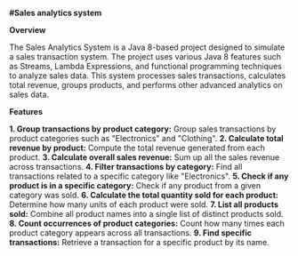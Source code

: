 **#Sales analytics system**

**Overview**

The Sales Analytics System is a Java 8-based project designed to simulate a sales transaction system. The project uses various Java 8 features such as Streams, Lambda Expressions, and functional programming techniques to analyze sales data. This system processes sales transactions, calculates total revenue, groups products, and performs other advanced analytics on sales data.

**Features**

**1. Group transactions by product category:** Group sales transactions by product categories such as "Electronics" and "Clothing".
**2. Calculate total revenue by product:** Compute the total revenue generated from each product.
**3. Calculate overall sales revenue:** Sum up all the sales revenue across transactions.
**4. Filter transactions by category:** Find all transactions related to a specific category like "Electronics".
**5. Check if any product is in a specific category:** Check if any product from a given category was sold.
**6. Calculate the total quantity sold for each product:** Determine how many units of each product were sold.
**7. List all products sold:** Combine all product names into a single list of distinct products sold.
**8. Count occurrences of product categories:** Count how many times each product category appears across all transactions.
**9. Find specific transactions:** Retrieve a transaction for a specific product by its name.
